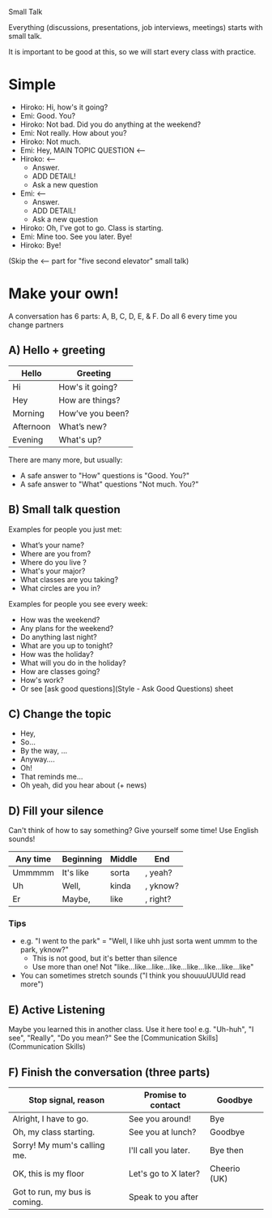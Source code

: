 Small Talk

Everything (discussions, presentations, job interviews, meetings) starts with small talk. 

It is important to be good at this, so we will start every class with practice.

# Simple  
* Hiroko:     Hi, how's it going? 
* Emi:        Good. You?  
* Hiroko:     Not bad. Did you do anything at the weekend?
* Emi:        Not really. How about you? 
* Hiroko:     Not much. 
* Emi:        Hey, MAIN TOPIC QUESTION <--
* Hiroko: <--
    * Answer. 
    * ADD DETAIL! 
    * Ask a new question
* Emi: <--
    * Answer. 
    * ADD DETAIL!  
    * Ask a new question
* Hiroko:     Oh, I've got to go. Class is starting. 
* Emi:        Mine too. See you later. Bye!
* Hiroko:     Bye!

(Skip the <-- part for "five second elevator" small talk)

# Make your own!
A conversation has 6 parts: A, B, C, D, E, & F. Do all 6 every time you change partners

## A) Hello +  greeting
Hello   |Greeting
---     |---
Hi      |How's it going?
Hey     |How are things?
Morning |How’ve you been?
Afternoon |What’s new?   
Evening |What's up?
    

There are many more, but usually: 

* A safe answer to "How" questions is "Good. You?"
* A safe answer to  "What" questions "Not much. You?"
                                             
## B) Small talk question
Examples for people you just met:

* What’s your name?       
* Where are you from?                             
* Where do you live   ?      
* What's your major?          
* What classes are you taking?    
* What circles are you in?         

Examples for people you see every week:
* How was the weekend?            
* Any plans for the weekend? 
* Do anything last night?             
* What are you up to tonight?
* How was the holiday?            
* What will you do in the holiday?
* How are classes going?          
* How's work? 
* Or see [ask good questions](Style - Ask Good Questions) sheet

## C) Change the topic
* Hey, 
* So…         
* By the way, ...                 
* Anyway….                
* Oh!                     
* That reminds me...                  
* Oh yeah, did you hear about (+ news)

## D) Fill your silence
Can't think of how to say something? Give yourself some time! Use English sounds!

Any time        |Beginning  |Middle     |End
---             |---        |---        |---
Ummmmm          |It's like  |sorta      |, yeah?
Uh              |Well,      |kinda      |, yknow?
Er              |Maybe,     |like       |, right?         

### Tips
* e.g. "I went to the park" = "Well, I like uhh just sorta went ummm to the park, yknow?" 
    * This is not good, but it's better than silence
    * Use more than one! Not "like...like...like...like...like...like...like...like"
* You can sometimes stretch sounds ("I think you shouuuUUUld read more")

## E) Active Listening
Maybe you learned this in another class. Use it here too!
e.g. "Uh-huh", "I see", "Really", "Do you mean?"
See the  [Communication Skills](Communication Skills)
 
## F) Finish the conversation (three parts)
Stop signal,  reason            |Promise to contact         |Goodbye         
---                             |---                        |---
Alright, I have to go.          |See you around!            |Bye
Oh, my class starting.          |See you at lunch?          |Goodbye
Sorry! My mum's calling me.     |I'll call you later.       |Bye then
OK, this is my floor            |Let's go to X later?       |Cheerio (UK)
Got to run, my bus is coming.   |Speak to you after         |
        